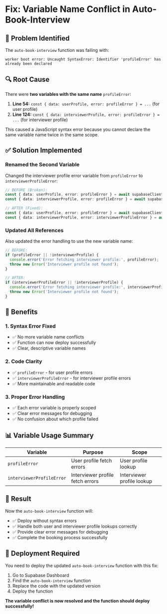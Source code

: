 # Fix: Variable Name Conflict in Auto-Book-Interview

## 🚨 Problem Identified

The `auto-book-interview` function was failing with:
```
worker boot error: Uncaught SyntaxError: Identifier 'profileError' has already been declared
```

## 🔍 Root Cause

There were **two variables with the same name** `profileError`:

1. **Line 54:** `const { data: userProfile, error: profileError } = ...` (for user profile)
2. **Line 124:** `const { data: interviewerProfile, error: profileError } = ...` (for interviewer profile)

This caused a JavaScript syntax error because you cannot declare the same variable name twice in the same scope.

## ✅ Solution Implemented

### Renamed the Second Variable

Changed the interviewer profile error variable from `profileError` to `interviewerProfileError`:

```typescript
// BEFORE (Broken):
const { data: userProfile, error: profileError } = await supabaseClient.from('profiles')... // Line 54
const { data: interviewerProfile, error: profileError } = await supabaseClient.from('profiles')... // Line 124 ❌

// AFTER (Fixed):
const { data: userProfile, error: profileError } = await supabaseClient.from('profiles')... // Line 54
const { data: interviewerProfile, error: interviewerProfileError } = await supabaseClient.from('profiles')... // Line 124 ✅
```

### Updated All References

Also updated the error handling to use the new variable name:

```typescript
// BEFORE:
if (profileError || !interviewerProfile) {
  console.error('Error fetching interviewer profile:', profileError);
  throw new Error('Interviewer profile not found');
}

// AFTER:
if (interviewerProfileError || !interviewerProfile) {
  console.error('Error fetching interviewer profile:', interviewerProfileError);
  throw new Error('Interviewer profile not found');
}
```

## 🎯 Benefits

### 1. **Syntax Error Fixed**
- ✅ No more variable name conflicts
- ✅ Function can now deploy successfully
- ✅ Clear, descriptive variable names

### 2. **Code Clarity**
- ✅ `profileError` - for user profile errors
- ✅ `interviewerProfileError` - for interviewer profile errors
- ✅ More maintainable and readable code

### 3. **Proper Error Handling**
- ✅ Each error variable is properly scoped
- ✅ Clear error messages for debugging
- ✅ No confusion about which profile failed

## 📊 Variable Usage Summary

| Variable | Purpose | Scope |
|----------|---------|-------|
| `profileError` | User profile fetch errors | User profile lookup |
| `interviewerProfileError` | Interviewer profile fetch errors | Interviewer profile lookup |

## 🚀 Result

Now the `auto-book-interview` function will:
- ✅ Deploy without syntax errors
- ✅ Handle both user and interviewer profile lookups correctly
- ✅ Provide clear error messages for debugging
- ✅ Complete the booking process successfully

## 🔧 Deployment Required

You need to deploy the updated `auto-book-interview` function with this fix:

1. Go to Supabase Dashboard
2. Find the `auto-book-interview` function
3. Replace the code with the updated version
4. Deploy the function

**The variable conflict is now resolved and the function should deploy successfully!**

